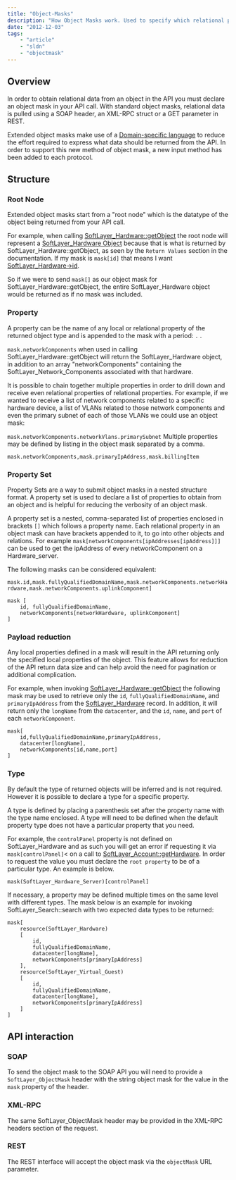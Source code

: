 ```yaml
---
title: "Object-Masks"
description: "How Object Masks work. Used to specify which relational properties you would like included in your query."
date: "2012-12-03"
tags:
    - "article"
    - "sldn"
    - "objectmask"
---
```


## Overview

In order to obtain relational data from an object in the API you must declare an object mask in your API call. With standard object masks, relational data is pulled using a SOAP header, an XML-RPC struct or a GET parameter in REST.

Extended object masks make use of a <a href="http://en.wikipedia.org/wiki/Domain-specific_language" target="_blank">Domain-specific language</a> to reduce the effort required to express what data should be returned from the API. In order to support this new method of object mask, a new input method has been added to each protocol.


## Structure

### Root Node

Extended object masks start from a "root node" which is the datatype of the object being returned from your API call. 

For example, when calling [SoftLayer_Hardware::getObject](/reference/services/SoftLayer_Hardware/getObject) the root node will represent a [SoftLayer_Hardware Object](/reference/datatypes/SoftLayer_Hardware/) because that is what is returned by SoftLayer_Hardware::getObject, as seen by the `Return Values` section in the documentation. If my mask is `mask[id]` that means I want [SoftLayer_Hardware->id](/reference/datatypes/SoftLayer_Hardware/#id).

So if we were to send `mask[]` as our object mask for SoftLayer_Hardware::getObject, the entire SoftLayer_Hardware object would be returned as if no mask was included.

### Property

A property can be the name of any local or relational property of the returned object type and is appended to the mask with a period: `.` .

`mask.networkComponents` when used in calling SoftLayer_Hardware::getObject will return the SoftLayer_Hardware object, in addition to an array "networkComponents" containing the SoftLayer_Network_Components associated with that hardware.

It is possible to chain together multiple properties in order to drill down and receive even relational properties of relational properties.  For example, if we wanted to receive a list of network components related to a specific hardware device, a list of VLANs related to those network components and even the primary subnet of each of those VLANs we could use an object mask:

`mask.networkComponents.networkVlans.primarySubnet`
Multiple properties may be defined by listing in the object mask separated by a comma.

`mask.networkComponents,mask.primaryIpAddress,mask.billingItem`

### Property Set

Property Sets are a way to submit object masks in a nested structure format. A property set is used to declare a list of properties to obtain from an object and is helpful for reducing the verbosity of an object mask.

A property set is a nested, comma-separated list of properties enclosed in brackets `[]` which follows a property name. Each relational property in an object mask can have brackets appended to it, to go into other objects and relations.
For example `mask[networkComponents[ipAddresses[ipAddress]]]` can be used to get the ipAddress of every networkComponent on a Hardware_server.

The following masks can be considered equivalent:

`mask.id,mask.fullyQualifiedDomainName,mask.networkComponents.networkHardware,mask.networkComponents.uplinkComponent]`

```text
mask [
    id, fullyQualifiedDomainName,
    networkComponents[networkHardware, uplinkComponent]
]
```


### Payload reduction

Any local properties defined in a mask will result in the API returning only the specified local properties of the object. This feature allows for reduction of the API return data size and can help avoid the need for pagination or additional complication.


For example, when invoking [SoftLayer_Hardware::getObject](/reference/services/SoftLayer_Hardware/getObject) the following mask may be used to retrieve only the `id`, `fullyQualifiedDomainName`, and `primaryIpAddress` from the [SoftLayer_Hardware](/reference/datatypes/SoftLayer_Hardware/) record. In addition, it will return only the  `longName` from the `datacenter`, and the  `id`, `name`, and `port` of each  `networkComponent`.

```text
mask[
    id,fullyQualifiedDomainName,primaryIpAddress,
    datacenter[longName],
    networkComponents[id,name,port]
]
```


### Type

By default the type of returned objects will be inferred and is not required. However it is possible to declare a type for a specific property.

A type is defined by placing a parenthesis set after the property name with the type name enclosed. A type will need to be defined when the default property type does not have a particular property that you need.

For example, the `controlPanel` property is not defined on SoftLayer_Hardware and as such you will get an error if requesting it via `mask[controlPanel]`< on a call to  [SoftLayer_Account::getHardware](/reference/services/SoftLayer_Account/getHardware/). In order to request the value you must declare the `root property` to be of a particular type. An example is below.


`mask(SoftLayer_Hardware_Server)[controlPanel]`

If necessary, a property may be defined multiple times on the same level with different types.
The mask below is an example for invoking SoftLayer_Search::search with two expected data types to be returned:

```text
mask[
    resource(SoftLayer_Hardware)
    [
        id,
        fullyQualifiedDomainName,
        datacenter[longName],
        networkComponents[primaryIpAddress]
    ],
    resource(SoftLayer_Virtual_Guest)
    [
        id,
        fullyQualifiedDomainName,
        datacenter[longName],
        networkComponents[primaryIpAddress]
    ]
]
```


## API interaction
### SOAP
To send the object mask to the SOAP API you will need to provide a `SoftLayer_ObjectMask` header with the string object mask for the value in the `mask` property of the header.

### XML-RPC
The same SoftLayer_ObjectMask header may be provided in the XML-RPC headers section of the request.

### REST
The REST interface will accept the object mask via the `objectMask` URL parameter.


